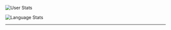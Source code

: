 ![User Stats](https://github-readme-stats.vercel.app/api?username=reactive-firewall&theme=transparent&show=reviews,prs_merged,prs_merged_percentage)

![Language Stats](https://github-readme-stats.vercel.app/api/top-langs/?username=reactive-firewall&layout=donut&size_weight=0.5&count_weight=0.5&theme=transparent&langs_count=20)

---
<!--
**reactive-firewall/reactive-firewall** is a ✨ _special_ ✨ repository because its `README.md` (this file) appears on your GitHub profile.

Here are some ideas to get you started:

- 🔭 I’m currently working on ...
- 🌱 I’m currently learning ...
- 👯 I’m looking to collaborate on ...
- 🤔 I’m looking for help with ...
- 💬 Ask me about ...
- 📫 How to reach me: ...
- 😄 Pronouns: ...
- ⚡ Fun fact: ...
-->
